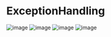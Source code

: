 ﻿# ExceptionHandling
![image](https://github.com/nallaperumal007/ExceptionHandling/assets/139489689/a7a192e3-88ca-40ed-ac45-63ae5556a9cd)
![image](https://github.com/nallaperumal007/ExceptionHandling/assets/139489689/6126eb0c-9903-4814-b0c2-85c3f3debe4a)
![image](https://github.com/nallaperumal007/ExceptionHandling/assets/139489689/18ca0655-e4bc-490c-bdb3-c11962c28f6d)
![image](https://github.com/nallaperumal007/ExceptionHandling/assets/139489689/832c6a19-3df1-4789-8391-d224ecd61f20)
